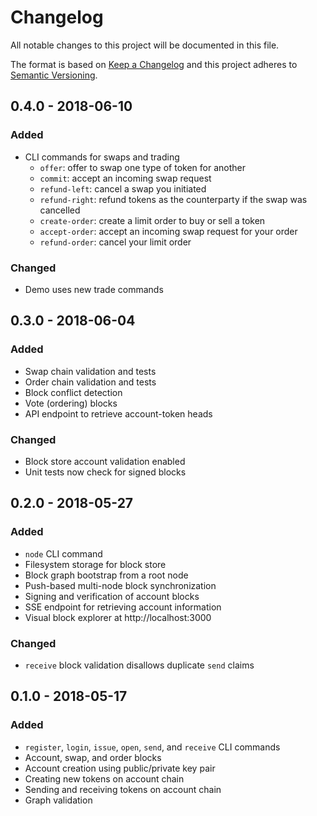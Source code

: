 # Changelog

All notable changes to this project will be documented in this file.

The format is based on [Keep a Changelog](https://keepachangelog.com/en/1.0.0/)
and this project adheres to [Semantic Versioning](https://semver.org/spec/v2.0.0.html).

## 0.4.0 - 2018-06-10

### Added

- CLI commands for swaps and trading
  - `offer`: offer to swap one type of token for another
  - `commit`: accept an incoming swap request
  - `refund-left`: cancel a swap you initiated
  - `refund-right`: refund tokens as the counterparty if the swap was cancelled
  - `create-order`: create a limit order to buy or sell a token
  - `accept-order`: accept an incoming swap request for your order
  - `refund-order`: cancel your limit order

### Changed

- Demo uses new trade commands

## 0.3.0 - 2018-06-04

### Added

- Swap chain validation and tests
- Order chain validation and tests
- Block conflict detection
- Vote (ordering) blocks
- API endpoint to retrieve account-token heads

### Changed

- Block store account validation enabled
- Unit tests now check for signed blocks

## 0.2.0 - 2018-05-27

### Added

- `node` CLI command
- Filesystem storage for block store
- Block graph bootstrap from a root node
- Push-based multi-node block synchronization
- Signing and verification of account blocks
- SSE endpoint for retrieving account information
- Visual block explorer at http://localhost:3000

### Changed

- `receive` block validation disallows duplicate `send` claims

## 0.1.0 - 2018-05-17

### Added

- `register`, `login`, `issue`, `open`, `send`, and `receive` CLI commands
- Account, swap, and order blocks
- Account creation using public/private key pair
- Creating new tokens on account chain
- Sending and receiving tokens on account chain
- Graph validation
